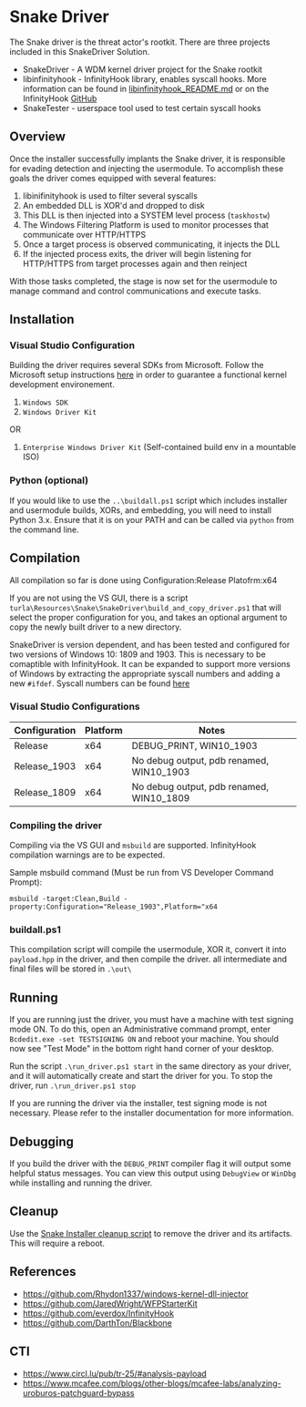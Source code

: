 # Snake Driver
The Snake driver is the threat actor's rootkit. There are three projects included in this SnakeDriver Solution.

- SnakeDriver - A WDM kernel driver project for the Snake rootkit
- libinfinityhook - InfinityHook library, enables syscall hooks. More information can be found in [libinfinityhook_README.md](./libinfinityhook/README.md) or on the InfinityHook [GitHub](https://github.com/everdox/InfinityHook)
- SnakeTester - userspace tool used to test certain syscall hooks

## Overview
Once the installer successfully implants the Snake driver, it is responsible
for evading detection and injecting the usermodule. To accomplish these goals
the driver comes equipped with several features:

1. libinifinityhook is used to filter several syscalls
2. An embedded DLL is XOR'd and dropped to disk
3. This DLL is then injected into a SYSTEM level process (`taskhostw`)
4. The Windows Filtering Platform is used to monitor processes that
communicate over HTTP/HTTPS
5. Once a target process is observed communicating, it injects the DLL
6. If the injected process exits, the driver will begin listening
for HTTP/HTTPS from target processes again and then reinject

With those tasks completed, the stage is now set for the usermodule to
manage command and control communications and execute tasks.

## Installation
### Visual Studio Configuration
Building the driver requires several SDKs from Microsoft. Follow the Microsoft setup instructions [here](https://docs.microsoft.com/en-us/windows-hardware/drivers/download-the-wdk) in order to guarantee a functional kernel development environement.

1. `Windows SDK`
1. `Windows Driver Kit`

OR
1. `Enterprise Windows Driver Kit` (Self-contained build env in a mountable ISO)

### Python (optional)

If you would like to use the `..\buildall.ps1` script which includes installer and usermodule builds, XORs, and embedding, you will need to install Python 3.x. Ensure that it is on your PATH and can be called via `python` from the command line.

## Compilation

All compilation so far is done using Configuration:Release Platofrm:x64

If you are not using the VS GUI, there is a script `turla\Resources\Snake\SnakeDriver\build_and_copy_driver.ps1` that will select the proper configuration for you, and takes an optional argument to copy the newly built driver to a new directory.

SnakeDriver is version dependent, and has been tested and configured for two versions of Windows 10: 1809 and 1903. This is necessary to be comaptible with InfinityHook. It can be expanded to support more versions of Windows by extracting the appropriate syscall numbers and adding a new `#ifdef`. Syscall numbers can be found [here](https://j00ru.vexillium.org/syscalls/nt/64/) 

### Visual Studio Configurations

|Configuration|Platform|Notes|
|-|-|-|
|Release|x64|DEBUG_PRINT, WIN10_1903|
|Release_1903|x64|No debug output, pdb renamed, WIN10_1903|
|Release_1809|x64|No debug output, pdb renamed, WIN10_1809|

### Compiling the driver

Compiling via the VS GUI and `msbuild` are supported. InfinityHook compilation warnings are to be expected.

Sample msbuild command (Must be run from VS Developer Command Prompt): 

`msbuild -target:Clean,Build -property:Configuration="Release_1903",Platform="x64`

### buildall.ps1

This compilation script will compile the usermodule, XOR it, convert it into `payload.hpp` in the driver, and then compile the driver. all intermediate and final files will be stored in `.\out\`

## Running

If you are running just the driver, you must have a machine with test signing mode ON. To do this, open an Administrative command prompt, enter `Bcdedit.exe -set TESTSIGNING ON` and reboot your machine. You should now see "Test Mode" in the bottom right hand corner of your desktop.

Run the script `.\run_driver.ps1 start` in the same directory as your driver, and it will automatically create and start the driver for you. To stop the driver, run `.\run_driver.ps1 stop`

If you are running the driver via the installer, test signing mode is not necessary. Please refer to the installer documentation for more information.

## Debugging
If you build the driver with the `DEBUG_PRINT` compiler flag it will output some helpful status messages. You can view this output using `DebugView` or `WinDbg` while installing and running the driver.

## Cleanup
Use the [Snake Installer cleanup script](snake_cleanup.ps1) to remove the driver and its artifacts.
This will require a reboot.

## References
- https://github.com/Rhydon1337/windows-kernel-dll-injector
- https://github.com/JaredWright/WFPStarterKit
- https://github.com/everdox/InfinityHook
- https://github.com/DarthTon/Blackbone

## CTI
- https://www.circl.lu/pub/tr-25/#analysis-payload
- https://www.mcafee.com/blogs/other-blogs/mcafee-labs/analyzing-uroburos-patchguard-bypass
